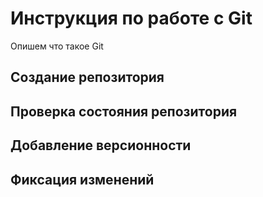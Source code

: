 # Инструкция по работе с Git

Опишем что такое Git

## Создание репозитория

## Проверка состояния репозитория

## Добавление версионности

## Фиксация изменений 